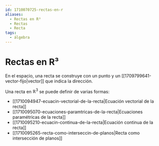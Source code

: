 ```yaml
---
id: 1710070725-rectas-en-r
aliases:
  - Rectas en R³
  - Rectas
  - Recta
tags:
  - álgebra
---
```


# Rectas en R³

En el espacio, una recta se construye con un punto y un [[1709799641-vector-fijo|vector]] que indica la dirección.

Una recta en $\mathbb{R}^3$ se puede definir de varias formas:

- [[1710094947-ecuacin-vectorial-de-la-recta|Ecuación vectorial de la recta]]
- [[1710095070-ecuaciones-paramtricas-de-la-recta|Ecuaciones paramétricas de la recta]]
- [[1710095210-ecuacin-continua-de-la-recta|Ecuación continua de la recta]]
- [[1710095265-recta-como-interseccin-de-planos|Recta como intersección de planos]]

